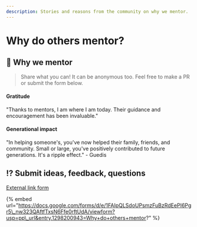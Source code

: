 ```yaml
---
description: Stories and reasons from the community on why we mentor.
---
```


# Why do others mentor?

## 📣 Why we mentor

> Share what you can! It can be anonymous too. Feel free to make a PR or submit the form below.

#### **Gratitude**

"Thanks to mentors, I am where I am today. Their guidance and encouragement has been invaluable."

#### **Generational impact**

"In helping someone's, you've now helped their family, friends, and community. Small or large, you've positively contributed to future generations. It's a ripple effect." - Guedis

## ⁉ Submit ideas, feedback, questions

[External link form](https://docs.google.com/forms/d/e/1FAIpQLSdoUPsmzFuBzRdEePI6Pgr5_nw323QAftfTxsN6Ffe0rftUdA/viewform?usp=pp_url&entry.1298200943=Why+do+others+mentor?)

{% embed url="https://docs.google.com/forms/d/e/1FAIpQLSdoUPsmzFuBzRdEePI6Pgr5\_nw323QAftfTxsN6Ffe0rftUdA/viewform?usp=pp\_url&entry.1298200943=Why+do+others+mentor?" %}



